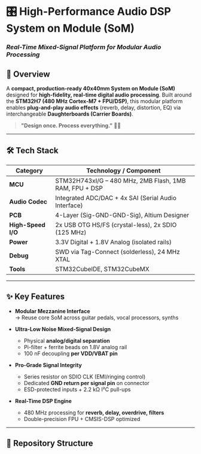 # 🎛️ **High-Performance Audio DSP System on Module (SoM)**  
### *Real-Time Mixed-Signal Platform for Modular Audio Processing*


## 🚀 **Overview**

A **compact, production-ready 40x40mm System on Module (SoM)** designed for **high-fidelity, real-time digital audio processing**. Built around the **STM32H7 (480 MHz Cortex-M7 + FPU/DSP)**, this modular platform enables **plug-and-play audio effects** (reverb, delay, distortion, EQ) via interchangeable **Daughterboards (Carrier Boards)**.

> **"Design once. Process everything."** 🎸🎤

---

## 🛠 **Tech Stack**

| Category              | Technology / Component                                 |
|-----------------------|--------------------------------------------------------|
| **MCU**               | STM32H743xI/G – 480 MHz, 2MB Flash, 1MB RAM, FPU + DSP |
| **Audio Codec**       | Integrated ADC/DAC + 4x SAI (Serial Audio Interface)   |
| **PCB**               | 4-Layer (Sig-GND-GND-Sig), Altium Designer             |
| **High-Speed I/O**    | 2x USB OTG HS/FS (crystal-less), 2x SDIO (125 MHz)     |
| **Power**             | 3.3V Digital + 1.8V Analog (isolated rails)            |
| **Debug**             | SWD via Tag-Connect (solderless), 24 MHz XTAL          |
| **Tools**             | STM32CubeIDE, STM32CubeMX                              |

---

## ✨ **Key Features**

- **Modular Mezzanine Interface**  
  → Reuse core SoM across guitar pedals, vocal processors, synths

- **Ultra-Low Noise Mixed-Signal Design**  
  - Physical **analog/digital separation**  
  - Pi-filter + ferrite beads on 1.8V analog rail  
  - 100 nF decoupling **per VDD/VBAT pin**

- **Pro-Grade Signal Integrity**  
  - Series resistor on SDIO CLK (EMI/ringing control)  
  - Dedicated **GND return per signal pin** on connector  
  - ESD-protected inputs + 2.2 kΩ I²C pull-ups

- **Real-Time DSP Engine**  
  - 480 MHz processing for **reverb, delay, overdrive, filters**  
  - Double-precision FPU + CMSIS-DSP optimized

---

## 📂 **Repository Structure**
